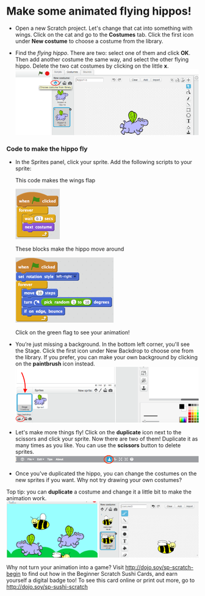 # Make some animated flying hippos! 

* Open a new Scratch project. Let's change that cat into something with wings. Click on the cat and go to the **Costumes** tab. Click the first icon under **New costume** to choose a costume from the library.   

* Find the _flying hippo_. There are two: select one of them and click **OK**. Then add another costume the same way, and select the other flying hippo. Delete the two cat costumes by clicking on the little **x**. ![](NewCostumesHippo.png)

### Code to make the hippo fly
* In the Sprites panel, click your sprite. Add the following scripts to your sprite:

  This code makes the wings flap 
  
  ![](ScratchBlocksA.png) 
  
  These blocks make the hippo move around 
  
  ![](ScratchBlocksB.png)

  Click on the green flag to see your animation! 

* You’re just missing a background. In the bottom left corner, you'll see the Stage. Click the first icon under New Backdrop to choose one from the library. If you prefer, you can make your own background by clicking on the **paintbrush** icon instead. ![](NewBackdropSmaller.png)

* Let's make more things fly! Click on the **duplicate** icon next to the scissors and click your sprite. Now there are two of them! Duplicate it as many times as you like. You can use the **scissors** button to delete sprites. ![](ScratchDuplicateBtnCircled.png)

* Once you've duplicated the hippo, you can change the costumes on the new sprites if you want. Why not try drawing your own costumes? 

Top tip: you can **duplicate** a costume and change it a little bit to make the animation work. ![](CostumesDrawBees.png)


Why not turn your animation into a game? Visit http://dojo.soy/sp-scratch-begin to find out how in the Beginner Scratch Sushi Cards, and earn yourself a digital badge too! To see this card online or print out more, go to http://dojo.soy/sp-sushi-scratch